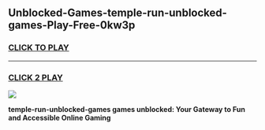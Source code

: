 
## Unblocked-Games-temple-run-unblocked-games-Play-Free-0kw3p
<h3>
<a href="https://premium76.site?title=temple-run-unblocked-games&ref=09A">CLICK TO PLAY</a></h3>
<hr>

<h3>
<a href="https://premium76.site?title=temple-run-unblocked-games&ref=09A">CLICK 2 PLAY</a>
  
</h3>

<a href="https://premium76.site?title=temple-run-unblocked-games&ref=09A"><img src="https://clearcache.store/games.png"></a>


**temple-run-unblocked-games games unblocked: Your Gateway to Fun and Accessible Online Gaming**
